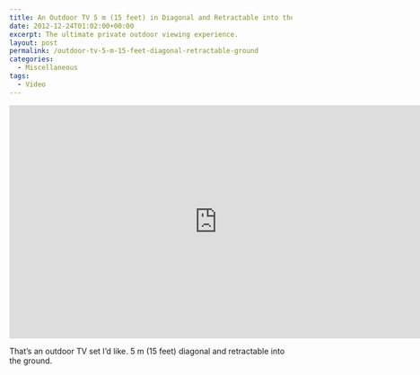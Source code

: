 ```yaml
---
title: An Outdoor TV 5 m (15 feet) in Diagonal and Retractable into the Ground
date: 2012-12-24T01:02:00+00:00
excerpt: The ultimate private outdoor viewing experience.
layout: post
permalink: /outdoor-tv-5-m-15-feet-diagonal-retractable-ground
categories:
  - Miscellaneous
tags:
  - Video
---
```

<iframe src="https://www.youtube-nocookie.com/embed/WeplZ8iBnCU?rel=0" width="740" height="416" frameborder="0" allowfullscreen></iframe>

That’s an outdoor TV set I’d like. 5 m (15 feet) diagonal and retractable into the ground.